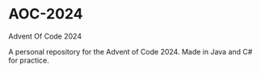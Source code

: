 # AOC-2024
Advent Of Code 2024

A personal repository for the Advent of Code 2024. Made in Java and C# for practice.
